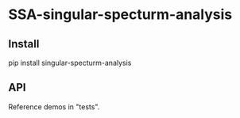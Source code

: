 # **SSA-singular-specturm-analysis**

## Install

pip install singular-specturm-analysis



## API

Reference demos in "tests".